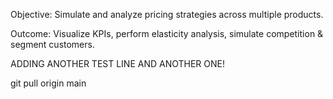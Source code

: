 Objective: Simulate and analyze pricing strategies across multiple products.

Outcome: Visualize KPIs, perform elasticity analysis, simulate competition & segment customers.

ADDING ANOTHER TEST LINE
AND ANOTHER ONE!

git pull origin main
